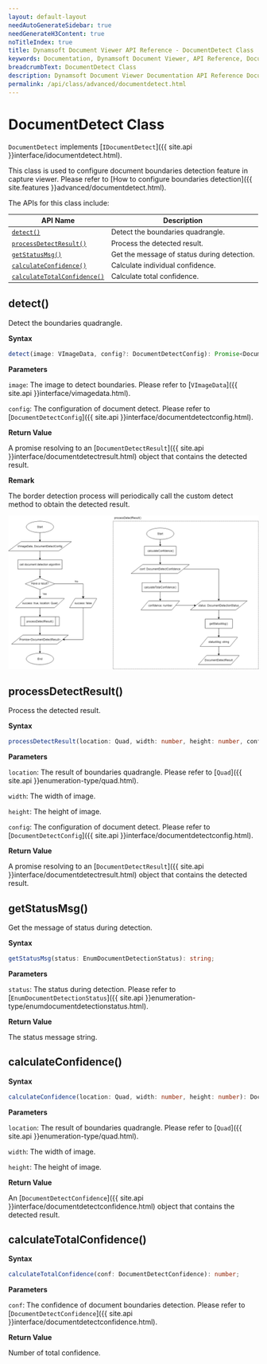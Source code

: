 ```yaml
---
layout: default-layout
needAutoGenerateSidebar: true
needGenerateH3Content: true
noTitleIndex: true
title: Dynamsoft Document Viewer API Reference - DocumentDetect Class
keywords: Documentation, Dynamsoft Document Viewer, API Reference, DocumentDetect Class
breadcrumbText: DocumentDetect Class
description: Dynamsoft Document Viewer Documentation API Reference DocumentDetect Class Page
permalink: /api/class/advanced/documentdetect.html
---
```


# DocumentDetect Class

`DocumentDetect` implements [`IDocumentDetect`]({{ site.api }}interface/idocumentdetect.html). 

This class is used to configure document boundaries detection feature in capture viewer. Please refer to [How to configure boundaries detection]({{ site.features }}advanced/documentdetect.html).

The APIs for this class include:

 API Name                   | Description                                 
----------------------------|---------------------------------------------
 [`detect()`](#detect)                   | Detect the boundaries quadrangle.                   
 [`processDetectResult()`](#processdetectresult)      | Process the detected result.                
 [`getStatusMsg()`](#getstatusmsg)             | Get the message of status during detection. 
 [`calculateConfidence()`](#calculateconfidence)      | Calculate individual confidence.            
 [`calculateTotalConfidence()`](#calculatetotalconfidence) | Calculate total confidence.                 

## detect()

Detect the boundaries quadrangle.

**Syntax**

```typescript
detect(image: VImageData, config?: DocumentDetectConfig): Promise<DocumentDetectResult>;
```

**Parameters**

`image`: The image to detect boundaries. Please refer to [`VImageData`]({{ site.api }}interface/vimagedata.html).

`config`: The configuration of document detect. Please refer to [`DocumentDetectConfig`]({{ site.api }}interface/documentdetectconfig.html).

**Return Value**

A promise resolving to an [`DocumentDetectResult`]({{ site.api }}interface/documentdetectresult.html) object that contains the detected result.

**Remark**

The border detection process will periodically call the custom detect method to obtain the detected result.

![DocumentDetect_detect](/assets/imgs/DocumentDetect_detect.png)

## processDetectResult()

Process the detected result.

**Syntax**

```typescript
processDetectResult(location: Quad, width: number, height: number, config: DocumentDetectConfig): DocumentDetectResult;
```

**Parameters**

`location`: The result of boundaries quadrangle. Please refer to [`Quad`]({{ site.api }}enumeration-type/quad.html).

`width`: The width of image. 

`height`: The height of image.

`config`: The configuration of document detect. Please refer to [`DocumentDetectConfig`]({{ site.api }}interface/documentdetectconfig.html).

**Return Value**

A promise resolving to an [`DocumentDetectResult`]({{ site.api }}interface/documentdetectresult.html) object that contains the detected result.

## getStatusMsg()

Get the message of status during detection. 

**Syntax**

```typescript
getStatusMsg(status: EnumDocumentDetectionStatus): string;
```

**Parameters**

`status`: The status during detection. Please refer to [`EnumDocumentDetectionStatus`]({{ site.api }}enumeration-type/enumdocumentdetectionstatus.html).

**Return Value**

The status message string.

## calculateConfidence()

**Syntax**

```typescript
calculateConfidence(location: Quad, width: number, height: number): DocumentDetectConfidence;
```

**Parameters**

`location`: The result of boundaries quadrangle. Please refer to [`Quad`]({{ site.api }}enumeration-type/quad.html).

`width`: The width of image. 

`height`: The height of image.

**Return Value**

An [`DocumentDetectConfidence`]({{ site.api }}interface/documentdetectconfidence.html) object that contains the detected result.


## calculateTotalConfidence()

**Syntax**

```typescript
calculateTotalConfidence(conf: DocumentDetectConfidence): number;
```

**Parameters**

`conf`: The confidence of document boundaries detection. Please refer to [`DocumentDetectConfidence`]({{ site.api }}interface/documentdetectconfidence.html).

**Return Value**

Number of total confidence.


